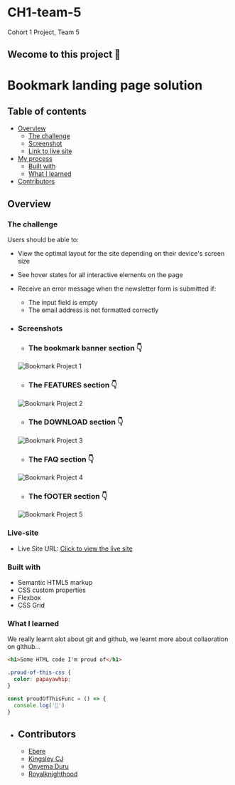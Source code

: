 # CH1-team-5
Cohort 1 Project, Team 5

## Wecome to this project :wave:

# Bookmark landing page solution

## Table of contents

- [Overview](#overview)
  - [The challenge](#the-challenge)
  - [Screenshot](#screenshots)
  - [Link to live site](#live-site)
- [My process](#my-process)
  - [Built with](#built-with)
  - [What I learned](#what-i-learned)
- [Contributors](#contributors)

## Overview

### The challenge

Users should be able to:

- View the optimal layout for the site depending on their device's screen size
- See hover states for all interactive elements on the page
- Receive an error message when the newsletter form is submitted if:
  - The input field is empty
  - The email address is not formatted correctly

- ### Screenshots
  - ### The bookmark banner section :point_down:
  ![Bookmark Project 1](https://user-images.githubusercontent.com/78439079/181256339-4afe22b0-bad6-49fe-b579-9cb48096f1d4.png)

  - ### The FEATURES section :point_down:
  ![Bookmark Project 2](https://user-images.githubusercontent.com/78439079/181256369-c71c9dfb-ea6a-41e9-a9f1-6ecad26beca7.png)

  - ### The DOWNLOAD section :point_down:
  ![Bookmark Project 3](https://user-images.githubusercontent.com/78439079/181256434-379163e5-30ed-4155-959b-51f24390fde0.png)

  - ### The FAQ section :point_down:
  ![Bookmark Project 4](https://user-images.githubusercontent.com/78439079/181256496-b2ae62fe-93eb-47d2-882a-6c18cc304cae.png)

  - ### The fOOTER section :point_down:
  ![Bookmark Project 5](https://user-images.githubusercontent.com/78439079/181256518-c6df63e1-a4be-4133-a302-75851ad15ac3.png)
  

### Live-site
- Live Site URL: [Click to view the live site](https://princechibez.github.io/CH1-team-5/)

### Built with

- Semantic HTML5 markup
- CSS custom properties
- Flexbox
- CSS Grid

### What I learned

We really learnt alot about git and github, we learnt more about collaoration on github...

```html
<h1>Some HTML code I'm proud of</h1>
```
```css
.proud-of-this-css {
  color: papayawhip;
}
```
```js
const proudOfThisFunc = () => {
  console.log('🎉')
}
```

- ## Contributors

  - [Ebere](https://github.com/EbereChukss)
  - [Kingsley CJ](https://github.com/kingsleycj)
  - [Onyema Duru](https://github.com/onyemaduru47)
  - [Royalknighthood](https://github.com/Royalknighthood)
